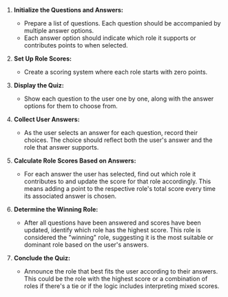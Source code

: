 1. **Initialize the Questions and Answers:**
   - Prepare a list of questions. Each question should be accompanied by multiple answer options.
   - Each answer option should indicate which role it supports or contributes points to when selected.

2. **Set Up Role Scores:**
   - Create a scoring system where each role starts with zero points.

3. **Display the Quiz:**
   - Show each question to the user one by one, along with the answer options for them to choose from.

4. **Collect User Answers:**
   - As the user selects an answer for each question, record their choices. The choice should reflect both the user's answer and the role that answer supports.

5. **Calculate Role Scores Based on Answers:**
   - For each answer the user has selected, find out which role it contributes to and update the score for that role accordingly. This means adding a point to the respective role's total score every time its associated answer is chosen.

6. **Determine the Winning Role:**
   - After all questions have been answered and scores have been updated, identify which role has the highest score. This role is considered the "winning" role, suggesting it is the most suitable or dominant role based on the user's answers.

7. **Conclude the Quiz:**
   - Announce the role that best fits the user according to their answers. This could be the role with the highest score or a combination of roles if there's a tie or if the logic includes interpreting mixed scores.
